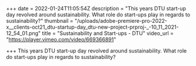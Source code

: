 +++
date = 2022-01-24T11:05:54Z
description = "This years DTU start-up day revolved around sustainability. What role do start-ups play in regards to sustainability?"
thumbnail = "/uploads/adobe-premiere-pro-2022-x__clients-oct21_dtu-startup-day_dtu-new-project-prproj-_-10_11_2021-12_54_01.png"
title = "Sustainability and Start-ups - DTU"
video_url = "https://player.vimeo.com/video/669366891"

+++
This years DTU start-up day revolved around sustainability. What role do start-ups play in regards to sustainability?